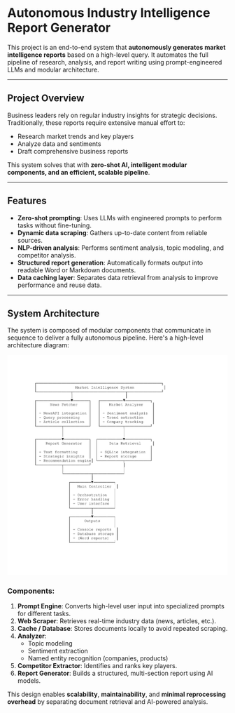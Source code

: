 # Autonomous Industry Intelligence Report Generator

This project is an end-to-end system that **autonomously generates market intelligence reports** based on a high-level query. It automates the full pipeline of research, analysis, and report writing using prompt-engineered LLMs and modular architecture.

---

## Project Overview

Business leaders rely on regular industry insights for strategic decisions. Traditionally, these reports require extensive manual effort to:

- Research market trends and key players
- Analyze data and sentiments
- Draft comprehensive business reports

This system solves that with **zero-shot AI, intelligent modular components, and an efficient, scalable pipeline**.

---

## Features

- **Zero-shot prompting**: Uses LLMs with engineered prompts to perform tasks without fine-tuning.
- **Dynamic data scraping**: Gathers up-to-date content from reliable sources.
- **NLP-driven analysis**: Performs sentiment analysis, topic modeling, and competitor analysis.
- **Structured report generation**: Automatically formats output into readable Word or Markdown documents.
- **Data caching layer**: Separates data retrieval from analysis to improve performance and reuse data.

---

## System Architecture

The system is composed of modular components that communicate in sequence to deliver a fully autonomous pipeline. Here's a high-level architecture diagram:

<p align="center">
  <img src="Workflow,Screenshots/System_Architecture.jpg" alt="System Architecture" width="700"/>
</p>

### Components:
1. **Prompt Engine**: Converts high-level user input into specialized prompts for different tasks.
2. **Web Scraper**: Retrieves real-time industry data (news, articles, etc.).
3. **Cache / Database**: Stores documents locally to avoid repeated scraping.
4. **Analyzer**:
   - Topic modeling
   - Sentiment extraction
   - Named entity recognition (companies, products)
5. **Competitor Extractor**: Identifies and ranks key players.
6. **Report Generator**: Builds a structured, multi-section report using AI models.

This design enables **scalability**, **maintainability**, and **minimal reprocessing overhead** by separating document retrieval and AI-powered analysis.
